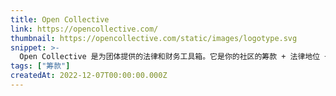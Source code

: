 ```yaml
---
title: Open Collective
link: https://opencollective.com/
thumbnail: https://opencollective.com/static/images/logotype.svg
snippet: >-
  Open Collective 是为团体提供的法律和财务工具箱。它是你的社区的筹款 + 法律地位 + 资金管理平台。你想做什么？
tags: ["筹款"]
createdAt: 2022-12-07T00:00:00.000Z
---
```

